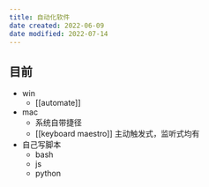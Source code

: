 ```yaml
---
title: 自动化软件
date created: 2022-06-09
date modified: 2022-07-14
---
```


## 目前

- win
	- [[automate]]
- mac
	- 系统自带捷径
	- [[keyboard maestro]] 主动触发式，监听式均有
- 自己写脚本
	- bash
	- js
	- python
